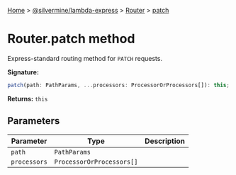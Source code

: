 [Home](./index) &gt; [@silvermine/lambda-express](./lambda-express.md) &gt; [Router](./lambda-express.router.md) &gt; [patch](./lambda-express.router.patch.md)

# Router.patch method

Express-standard routing method for `PATCH` requests.

**Signature:**
```javascript
patch(path: PathParams, ...processors: ProcessorOrProcessors[]): this;
```
**Returns:** `this`

## Parameters

|  Parameter | Type | Description |
|  --- | --- | --- |
|  `path` | `PathParams` |  |
|  `processors` | `ProcessorOrProcessors[]` |  |

